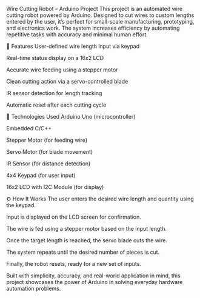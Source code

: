 Wire Cutting Robot – Arduino Project
This project is an automated wire cutting robot powered by Arduino. Designed to cut wires to custom lengths entered by the user, it’s perfect for small-scale manufacturing, prototyping, and electronics work. The system increases efficiency by automating repetitive tasks with accuracy and minimal human effort.

🚀 Features
User-defined wire length input via keypad

Real-time status display on a 16x2 LCD

Accurate wire feeding using a stepper motor

Clean cutting action via a servo-controlled blade

IR sensor detection for length tracking

Automatic reset after each cutting cycle

🧠 Technologies Used
Arduino Uno (microcontroller)

Embedded C/C++

Stepper Motor (for feeding wire)

Servo Motor (for blade movement)

IR Sensor (for distance detection)

4x4 Keypad (for user input)

16x2 LCD with I2C Module (for display)

⚙️ How It Works
The user enters the desired wire length and quantity using the keypad.

Input is displayed on the LCD screen for confirmation.

The wire is fed using a stepper motor based on the input length.

Once the target length is reached, the servo blade cuts the wire.

The system repeats until the desired number of pieces is cut.

Finally, the robot resets, ready for a new set of inputs.

Built with simplicity, accuracy, and real-world application in mind, this project showcases the power of Arduino in solving everyday hardware automation problems.


